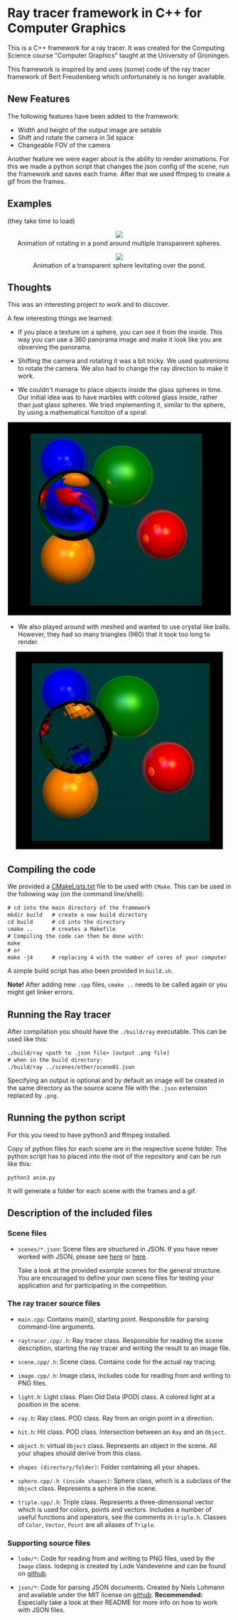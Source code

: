 # Ray tracer framework in C++ for Computer Graphics

This is a C++ framework for a ray tracer. It was created for the Computing Science course "Computer Graphics" taught at the University of Groningen.

This framework is inspired by and uses (some) code of the ray tracer framework of Bert Freudenberg which unfortunately is no longer available.

## New Features

The following features have been added to the framework:

- Width and height of the output image are setable
- Shift and rotate the camera in 3d space
- Changeable FOV of the camera

Another feature we were eager about is the ability to render animations. For this we made a python script that changes the json config of the scene, run the framework and saves each frame. After that we used ffmpeg to create a gif from the frames.

## Examples

(they take time to load)

<p align="center">
    <img src="./scenes/1_animation/out.gif" loop></img><br/>
    <caption>
        Animation of rotating in a pond around multiple transpanrent spheres.
    </caption>
</p>
<p align="center">
    <img src="./scenes/2_animation/out.gif" loop></img><br/>
    <caption>
        Animation of a transparent sphere levitating over the pond.
    </caption>
</p>

## Thoughts

This was an interesting project to work and to discover.

A few interesting things we learned:

- If you place a texture on a sphere, you can see it from the inside. This way you can use a 360 panorama image and make it look like you are observing the panorama.

- Shifting the camera and rotating it was a bit tricky. We used quatrenions to rotate the camera. We also had to change the ray direction to make it work.

- We couldn't manage to place objects inside the glass spheres in time. Our initial idea was to have marbles with colored glass inside, rather than just glass spheres. We tried implementing it, similar to the sphere, by using a mathematical funciton of a spiral. 

<p align="center">
    <img src="./assets/wobbly.jpeg">
</p>

- We also played around with meshed and wanted to use crystal like balls. However, they had so many triangles (960) that it took too long to render.

<p align="center">
    <img src="./assets/crystal.jpeg">
</p>

## Compiling the code

We provided a [CMakeLists.txt](CMakeLists.txt) file to be used with `CMake`.
This can be used in the following way (on the command line/shell):

```
# cd into the main directory of the framework
mkdir build   # create a new build directory
cd build      # cd into the directory
cmake ..      # creates a Makefile
# Compiling the code can then be done with:
make
# or
make -j4      # replacing 4 with the number of cores of your computer
```

A simple build script has also been provided in `build.sh`.

**Note!** After adding new `.cpp` files, `cmake ..` needs to be called again or you might get linker errors.

## Running the Ray tracer
After compilation you should have the `./build/ray` executable.
This can be used like this:
```
./build/ray <path to .json file> [output .png file]
# when in the build directory:
./build/ray ../scenes/other/scene01.json
```
Specifying an output is optional and by default an image will be created in
the same directory as the source scene file with the `.json` extension replaced
by `.png`.

## Running the python script

For this you need to have python3 and ffmpeg installed.

Copy of python files for each scene are in the respective scene folder. The python script has to placed into the root of the repository and can be run like this:

```
python3 anim.py
```

It will generate a folder for each scene with the frames and a gif.

## Description of the included files

### Scene files
* `scenes/*.json`: Scene files are structured in JSON. If you have never
    worked with JSON, please see [here](https://en.wikipedia.org/wiki/JSON#Data_types_and_syntax) or [here](https://www.json.org).

    Take a look at the provided example scenes for the general structure.
    You are encouraged to define your own scene files for testing your
    application and for participating in the competition.

### The ray tracer source files

* `main.cpp`: Contains main(), starting point. Responsible for parsing
    command-line arguments.

* `raytracer.cpp/.h`: Ray tracer class. Responsible for reading the scene description, starting the ray tracer and writing the result to an image file.

* `scene.cpp/.h`: Scene class. Contains code for the actual ray tracing.

* `image.cpp/.h`: Image class, includes code for reading from and writing to PNG files.

* `light.h`: Light class. Plain Old Data (POD) class. A colored light at a position in the scene.

* `ray.h`: Ray class. POD class. Ray from an origin point in a direction.

* `hit.h`: Hit class. POD class. Intersection between an `Ray` and an `Object`.

* `object.h`: virtual `Object` class. Represents an object in the scene.
    All your shapes should derive from this class.

* `shapes (directory/folder)`: Folder containing all your shapes.

* `sphere.cpp/.h (inside shapes)`: Sphere class, which is a subclass of the `Object` class. Represents a sphere in the scene.

* `triple.cpp/.h`: Triple class. Represents a three-dimensional vector which is used for colors, points and vectors.
    Includes a number of useful functions and operators, see the comments in `triple.h`.
    Classes of `Color`, `Vector`, `Point` are all aliases of `Triple`.

### Supporting source files

* `lode/*`: Code for reading from and writing to PNG files,
    used by the `Image` class.
     lodepng is created by Lode Vandevenne and can be found on [github](https://github.com/lvandeve/lodepng).

* `json/*`: Code for parsing JSON documents.
    Created by Niels Lohmann and available under the MIT license on  [github](https://github.com/nlohmann/json).
    **Recommended:** Especially take a look at their README for more info on how to work with JSON files.
